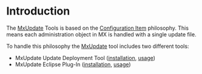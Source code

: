 # Introduction #

The [MxUpdate](http://www.mxupdate.org) Tools is based on the [Configuration Item](CI.md) philosophy. This means each administration object in MX is handled with a single update file.

To handle this philosophy the [MxUpdate](http://www.mxupdate.org) tool includes two different tools:
  * MxUpdate Update Deployment Tool ([installation](UpdateInstallation.md), [usage](UpdateUsage.md))
  * MxUpdate Eclipse Plug-In ([installation](EclipseInstallation.md), [usage](EclipseUsage.md))